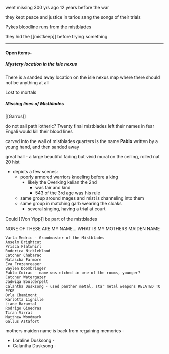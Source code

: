 went missing 300 yrs ago
12 years before the war

they kept peace and justice in tarios
sang the songs of their trials


Pykes bloodline runs from the mistblades

they hid the [[mistkeep]] before trying something

---
#### Open items-
##### Mystery location in the isle nexus
There is a sanded away location on the isle nexus map where there should not be anything at all

Lost to mortals
##### Missing lines of Mistblades
[[Garros]]

do not sail path lotheric?
Twenty final mistblades left their names in fear Engali would kill their blood lines

carved into the wall of mistblades quarters is the name **Pablo** written by a young hand, and then sanded away

great hall - a large beautiful fading but vivid mural on the ceiling, rolled nat 20 hist
- depicts a few scenes:
	- poorly armored warriors kneeling before a king
		- likely the Overking kelian the 2nd
			- was fair and kind 
			- 543 of the 3rd age was his rule
	- same group around mages and mist is channeling into them
	- same group in matching garb wearing the cloaks
		- several singing, having a trial at court

Could [[Von Yipp]] be part of the mistblades

NONE OF THESE ARE MY NAME... WHAT IS MY MOTHERS MAIDEN NAME

```
Varla Medric - Grandmaster of the Mistblades
Anselm Brightcut
Prisca Flatwhirl
Roderica Nickleblood
Catcher Chabarac
Natascha Farmore
Eva Frozenreaper
Baylen Doombringer
Pablo Coirac - name was etched in one of the rooms, younger?
Catcher Watergazer
Jadwiga Boulderpelt
Calantha Dusksong - used panther metal, star metal weapons RELATED TO PYKE
Orla Chamimont
Karlotta Lignille
Liane Baramtal
Rodrigo Ginedras
Tiran Virral
Matthew Woodmark
Gallus Astafort
```

mothers maiden name is back from regaining memories -
- Loraline Dusksong -
- Calantha Dusksong - 